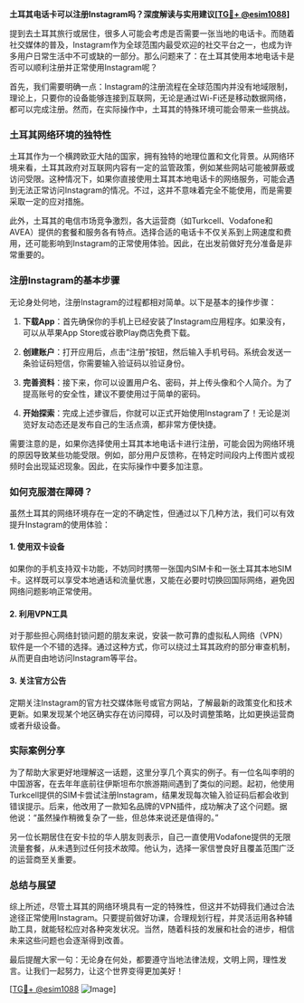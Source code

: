 **土耳其电话卡可以注册Instagram吗？深度解读与实用建议[[TG💪+ @esim1088](https://t.me/s/esim1088)]**

提到去土耳其旅行或居住，很多人可能会考虑是否需要一张当地的电话卡。而随着社交媒体的普及，Instagram作为全球范围内最受欢迎的社交平台之一，也成为许多用户日常生活中不可或缺的一部分。那么问题来了：在土耳其使用本地电话卡是否可以顺利注册并正常使用Instagram呢？

首先，我们需要明确一点：Instagram的注册流程在全球范围内并没有地域限制，理论上，只要你的设备能够连接到互联网，无论是通过Wi-Fi还是移动数据网络，都可以完成注册。然而，在实际操作中，土耳其的特殊环境可能会带来一些挑战。

### 土耳其网络环境的独特性

土耳其作为一个横跨欧亚大陆的国家，拥有独特的地理位置和文化背景。从网络环境来看，土耳其政府对互联网内容有一定的监管政策，例如某些网站可能被屏蔽或访问受限。这种情况下，如果你直接使用土耳其本地电话卡的网络服务，可能会遇到无法正常访问Instagram的情况。不过，这并不意味着完全不能使用，而是需要采取一定的应对措施。

此外，土耳其的电信市场竞争激烈，各大运营商（如Turkcell、Vodafone和AVEA）提供的套餐和服务各有特点。选择合适的电话卡不仅关系到上网速度和费用，还可能影响到Instagram的正常使用体验。因此，在出发前做好充分准备是非常重要的。

### 注册Instagram的基本步骤

无论身处何地，注册Instagram的过程都相对简单。以下是基本的操作步骤：

1. **下载App**：首先确保你的手机上已经安装了Instagram应用程序。如果没有，可以从苹果App Store或谷歌Play商店免费下载。
   
2. **创建账户**：打开应用后，点击“注册”按钮，然后输入手机号码。系统会发送一条验证码短信，你需要输入验证码以验证身份。

3. **完善资料**：接下来，你可以设置用户名、密码，并上传头像和个人简介。为了提高账号的安全性，建议不要使用过于简单的密码。

4. **开始探索**：完成上述步骤后，你就可以正式开始使用Instagram了！无论是浏览好友动态还是发布自己的生活点滴，都非常方便快捷。

需要注意的是，如果你选择使用土耳其本地电话卡进行注册，可能会因为网络环境的原因导致某些功能受限。例如，部分用户反馈称，在特定时间段内上传图片或视频时会出现延迟现象。因此，在实际操作中要多加注意。

### 如何克服潜在障碍？

虽然土耳其的网络环境存在一定的不确定性，但通过以下几种方法，我们可以有效提升Instagram的使用体验：

#### 1. 使用双卡设备
如果你的手机支持双卡功能，不妨同时携带一张国内SIM卡和一张土耳其本地SIM卡。这样既可以享受本地通话和流量优惠，又能在必要时切换回国际网络，避免因网络问题影响正常使用。

#### 2. 利用VPN工具
对于那些担心网络封锁问题的朋友来说，安装一款可靠的虚拟私人网络（VPN）软件是一个不错的选择。通过这种方式，你可以绕过土耳其政府的部分审查机制，从而更自由地访问Instagram等平台。

#### 3. 关注官方公告
定期关注Instagram的官方社交媒体账号或官方网站，了解最新的政策变化和技术更新。如果发现某个地区确实存在访问障碍，可以及时调整策略，比如更换运营商或者升级设备。

### 实际案例分享

为了帮助大家更好地理解这一话题，这里分享几个真实的例子。有一位名叫李明的中国游客，在去年年底前往伊斯坦布尔旅游期间遇到了类似的问题。起初，他使用Turkcell提供的SIM卡尝试注册Instagram，结果发现每次输入验证码后都会收到错误提示。后来，他改用了一款知名品牌的VPN插件，成功解决了这个问题。据他说：“虽然操作稍微复杂了一些，但总体来说还是值得的。”

另一位长期居住在安卡拉的华人朋友则表示，自己一直使用Vodafone提供的无限流量套餐，从未遇到过任何技术故障。他认为，选择一家信誉良好且覆盖范围广泛的运营商至关重要。

### 总结与展望

综上所述，尽管土耳其的网络环境具有一定的特殊性，但这并不妨碍我们通过合法途径正常使用Instagram。只要提前做好功课，合理规划行程，并灵活运用各种辅助工具，就能轻松应对各种突发状况。当然，随着科技的发展和社会的进步，相信未来这些问题也会逐渐得到改善。

最后提醒大家一句：无论身在何处，都要遵守当地法律法规，文明上网，理性发言。让我们一起努力，让这个世界变得更加美好！

[[TG💪+ @esim1088](https://t.me/s/esim1088) ![Image](https://i.postimg.cc/4NQfJmqS/Snipaste-2025-05-13-00-14-12.png)]